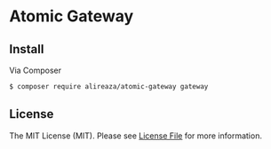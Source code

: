 # Atomic Gateway


## Install

Via Composer
```bash
$ composer require alireaza/atomic-gateway gateway
```


## License

The MIT License (MIT). Please see [License File](LICENSE) for more information.